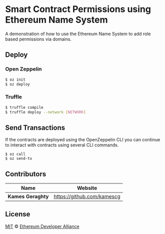 # Smart Contract Permissions using Ethereum Name System

A demonstration of how to use the Ethereum Name System to add role based permissions via domains.

## Deploy

### Open Zeppelin

```.sh
$ oz init
$ oz deploy
```

### Truffle

```.sh
$ truffle compile
$ truffle deploy --network [NETWORK]
```

## Send Transactions

If the contracts are deployed using the OpenZeppelin CLI you can continue to interact with contracts using several CLI commands.

```
$ oz call
$ oz send-tx
```

## Contributors

| Name               | Website                      |
| ------------------ | ---------------------------- |
| **Kames Geraghty** | <https://github.com/kamescg> |

## License

[MIT](LICENSE) © [Ethereum Developer Alliance](https://github.com/EthereumDeveloperAlliance)
